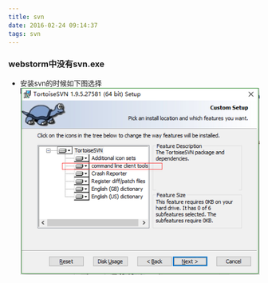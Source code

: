 ```yaml
---
title: svn
date: 2016-02-24 09:14:37
tags: svn
---
```


### webstorm中没有svn.exe

- 安装svn的时候如下图选择
![svn安装](/images/svnexe.png)  